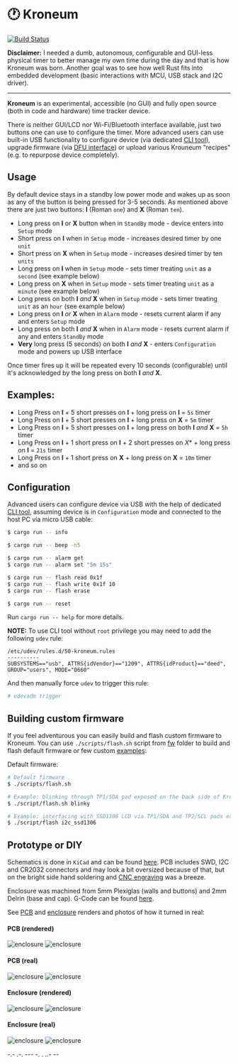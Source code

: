 # 🕐 Kroneum

[![Build Status](https://travis-ci.org/azasypkin/kroneum.svg?branch=master)](https://travis-ci.org/azasypkin/kroneum)

**Disclaimer:** I needed a dumb, autonomous, configurable and GUI-less physical timer to better manage my own time during the day and that is how Kroneum was born. 
Another goal was to see how well Rust fits into embedded development (basic interactions with MCU, USB stack and I2C driver).

------------------------

**Kroneum** is an experimental, accessible (no GUI) and fully open source (both in code and hardware) time tracker device.

There is neither GUI/LCD nor Wi-Fi/Bluetooth interface available, just two buttons one can use to configure the timer. More advanced users can use built-in USB functionality
to configure device (via dedicated [CLI tool](./sw/cli)), upgrade firmware (via [DFU interface](./sw/firmware/README.md)) or upload various Krouneum "recipes" (e.g. to repurpose device completely).

## Usage

By default device stays in a standby low power mode and wakes up as soon as any of the button is being pressed for 3-5 seconds. As mentioned above there are just two buttons: **Ⅰ** (Roman `one`) and **Ⅹ** (Roman `ten`).

* Long press on **Ⅰ** or **Ⅹ** button when in `StandBy` mode - device enters into `Setup` mode
* Short press on **Ⅰ** when in `Setup` mode - increases desired timer by one `unit`
* Short press on **Ⅹ** when in `Setup` mode - increases desired timer by ten `units`
* Long press on **Ⅰ** when in `Setup` mode - sets timer treating `unit` as a `second` (see example below)
* Long press on **Ⅹ** when in `Setup` mode - sets timer treating `unit` as a `minute` (see example below)
* Long press on both **Ⅰ** *and* **Ⅹ** when in `Setup` mode - sets timer treating `unit` as an `hour` (see example below)
* Long press on **Ⅰ** *or* **Ⅹ** when in `Alarm` mode - resets current alarm if any and enters `Setup` mode
* Long press on both **Ⅰ** *and* **Ⅹ** when in `Alarm` mode - resets current alarm if any and enters `StandBy` mode
* **Very** long press (5 seconds) on both **Ⅰ** *and* **Ⅹ** - enters `Configuration` mode and powers up USB interface

Once timer fires up it will be repeated every 10 seconds (configurable) until it's acknowledged by the long press on both **Ⅰ** *and* **Ⅹ**.

## Examples:

* Long Press on **Ⅰ** + 5 short presses on **Ⅰ** + long press on **Ⅰ** = `5s` timer
* Long Press on **Ⅰ** + 5 short presses on **Ⅰ** + long press on **Ⅹ** = `5m` timer
* Long Press on **Ⅰ** + 5 short presses on **Ⅰ** + long press on both **Ⅰ** *and* **Ⅹ** = `5h` timer
* Long Press on **Ⅰ** + 1 short press on **Ⅰ** + 2 short presses on *Ⅹ** + long press on **Ⅰ** = `21s` timer
* Long Press on **Ⅰ** + 1 short press on **Ⅹ** + long press on **Ⅹ** = `10m` timer
* and so on

## Configuration

Advanced users can configure device via USB with the help of dedicated [CLI tool](./sw/cli), assuming device is in `Configuration` mode and
connected to the host PC via micro USB cable:

```bash
$ cargo run -- info

$ cargo run -- beep -n5

$ cargo run -- alarm get
$ cargo run -- alarm set "5m 15s"

$ cargo run -- flash read 0x1f
$ cargo run -- flash write 0x1f 10
$ cargo run -- flash erase

$ cargo run -- reset

```

Run `cargo run -- help` for more details.

**NOTE:** To use CLI tool without `root` privilege you may need to add the following `udev` rule:
```
/etc/udev/rules.d/50-kroneum.rules
----------
SUBSYSTEMS=="usb", ATTRS{idVendor}=="1209", ATTRS{idProduct}=="deed", GROUP="users", MODE="0660"
```

And then manually force `udev` to trigger this rule:
```bash
# udevadm trigger
``` 

## Building custom firmware

If you feel adventurous you can easily build and flash custom firmware to Kroneum. You can use `./scripts/flash.sh` script 
from [fw](./sw/firmware) folder to build and flash default firmware or few custom [examples](./sw/firmware/bin/examples):

Default firmware:
```bash
# Default firmware
$ ./scripts/flash.sh 

# Example: blinking through TP1/SDA pad exposed on the back side of Kroneum PCB
$ ./script/flash.sh blinky

# Example: interfacing with SSD1306 LCD via TP1/SDA and TP2/SCL pads exposed on the back side of Kroneum PCB
$ ./script/flash i2c_ssd1306 
``` 

## Prototype or DIY

Schematics is done in `KiCad` and can be found [here](./hw/pcb/Rev_0.5). PCB includes SWD, I2C and CR2032 connectors and may look a bit
oversized because of that, but on the bright side hand soldering and [CNC engraving](./hw/pcb/Rev_0.3/cnc) was a breeze.

Enclosure was machined from 5mm Plexiglas (walls and buttons) and 2mm Delrin (base and cap). G-Code can be found [here](./hw/enclosure/Rev_0.5/cnc).

See [PCB](./hw/pcb/Rev_0.5/demo) and [enclosure](./hw/enclosure/Rev_0.5/demo) renders and photos of how it turned in real:

#### PCB (rendered)
![enclosure](./hw/pcb/Rev_0.5/demo/kroneum-pcb-render.png)
![enclosure](./hw/pcb/Rev_0.5/demo/kroneum-pcb-back-render.png)

#### PCB (real)
![enclosure](./hw/pcb/Rev_0.5/demo/kroneum-pcb.png)
![enclosure](./hw/pcb/Rev_0.5/demo/kroneum-pcb-back.png)

#### Enclosure (rendered)
![enclosure](./hw/enclosure/Rev_0.5/demo/kroneum-enclosure-render.png)
![enclosure](./hw/enclosure/Rev_0.5/demo/kroneum-enclosure-open-render.png)

#### Enclosure (real)
![enclosure](./hw/enclosure/Rev_0.5/demo/kroneum-enclosure.png)
![enclosure](./hw/enclosure/Rev_0.5/demo/kroneum-enclosure-open.png)

-.- .-. --- -. . ..- --

